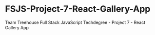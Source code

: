 # FSJS-Project-7-React-Gallery-App
 Team Treehouse Full Stack JavaScript Techdegree - Project 7 - React Gallery App
